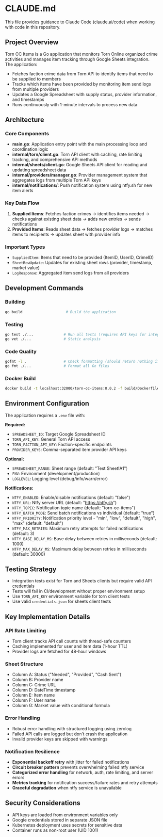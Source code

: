 # CLAUDE.md

This file provides guidance to Claude Code (claude.ai/code) when working with code in this repository.

## Project Overview

Torn OC Items is a Go application that monitors Torn Online organized crime activities and manages item tracking through Google Sheets integration. The application:

- Fetches faction crime data from Torn API to identify items that need to be supplied to members
- Tracks which items have been provided by monitoring item send logs from multiple providers
- Updates a Google Spreadsheet with supply status, provider information, and timestamps
- Runs continuously with 1-minute intervals to process new data

## Architecture

### Core Components

- **main.go**: Application entry point with the main processing loop and coordination logic
- **internal/torn/client.go**: Torn API client with caching, rate limiting tracking, and comprehensive API methods
- **internal/sheets/client.go**: Google Sheets API client for reading and updating spreadsheet data
- **internal/providers/manager.go**: Provider management system that aggregates logs from multiple Torn API keys
- **internal/notifications/**: Push notification system using ntfy.sh for new item alerts

### Key Data Flow

1. **Supplied Items**: Fetches faction crimes → identifies items needed → checks against existing sheet data → adds new entries → sends notifications
2. **Provided Items**: Reads sheet data → fetches provider logs → matches items to recipients → updates sheet with provider info

### Important Types

- `SuppliedItem`: Items that need to be provided (ItemID, UserID, CrimeID)
- `SheetRowUpdate`: Updates for existing sheet rows (provider, timestamp, market value)
- `LogResponse`: Aggregated item send logs from all providers

## Development Commands

### Building
```bash
go build                    # Build the application
```

### Testing
```bash
go test ./...              # Run all tests (requires API keys for integration tests)
go vet ./...               # Static analysis
```

### Code Quality
```bash
gofmt -l .                 # Check formatting (should return nothing if formatted)
go fmt ./...               # Format all Go files
```

### Docker Build
```bash
docker build -t localhost:32000/torn-oc-items:0.0.2 -f build/Dockerfile .
```

## Environment Configuration

The application requires a `.env` file with:

**Required:**
- `SPREADSHEET_ID`: Target Google Spreadsheet ID
- `TORN_API_KEY`: General Torn API access
- `TORN_FACTION_API_KEY`: Faction-specific endpoints
- `PROVIDER_KEYS`: Comma-separated item provider API keys

**Optional:**
- `SPREADSHEET_RANGE`: Sheet range (default: "Test Sheet!A1")
- `ENV`: Environment (development/production)
- `LOGLEVEL`: Logging level (debug/info/warn/error)

**Notifications:**
- `NTFY_ENABLED`: Enable/disable notifications (default: "false")
- `NTFY_URL`: Ntfy server URL (default: "https://ntfy.sh")
- `NTFY_TOPIC`: Notification topic name (default: "torn-oc-items")
- `NTFY_BATCH_MODE`: Send batch notifications vs individual (default: "true")
- `NTFY_PRIORITY`: Notification priority level - "min", "low", "default", "high", "max" (default: "default")
- `NTFY_MAX_RETRIES`: Maximum retry attempts for failed notifications (default: 3)
- `NTFY_BASE_DELAY_MS`: Base delay between retries in milliseconds (default: 1000)
- `NTFY_MAX_DELAY_MS`: Maximum delay between retries in milliseconds (default: 30000)

## Testing Strategy

- Integration tests exist for Torn and Sheets clients but require valid API credentials
- Tests will fail in CI/development without proper environment setup
- Use `TORN_API_KEY` environment variable for torn client tests
- Use valid `credentials.json` for sheets client tests

## Key Implementation Details

### API Rate Limiting
- Torn client tracks API call counts with thread-safe counters
- Caching implemented for user and item data (1-hour TTL)
- Provider logs are fetched for 48-hour windows

### Sheet Structure
- Column A: Status ("Needed", "Provided", "Cash Sent")
- Column B: Provider name
- Column C: Crime URL
- Column D: DateTime timestamp
- Column E: Item name
- Column F: User name  
- Column G: Market value with conditional formula

### Error Handling
- Robust error handling with structured logging using zerolog
- Failed API calls are logged but don't crash the application
- Invalid provider keys are skipped with warnings

### Notification Resilience
- **Exponential backoff retry** with jitter for failed notifications
- **Circuit breaker pattern** prevents overwhelming failed ntfy service
- **Categorized error handling** for network, auth, rate limiting, and server errors
- **Metrics tracking** for notification success/failure rates and retry attempts
- **Graceful degradation** when ntfy service is unavailable

## Security Considerations

- API keys are loaded from environment variables only
- Google credentials stored in separate JSON file
- Kubernetes deployment uses secrets for sensitive data
- Container runs as non-root user (UID 1001)